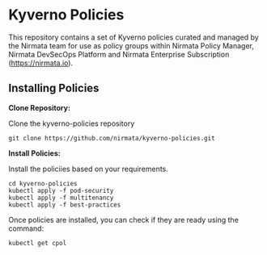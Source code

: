# Kyverno Policies

This repository contains a set of Kyverno policies curated and managed by the Nirmata team for use as policy groups within Nirmata Policy Manager, Nirmata DevSecOps Platform and Nirmata Enterprise Subscription (https://nirmata.io).


## Installing Policies

**Clone Repository:**

Clone the kyverno-policies repository

```console
git clone https://github.com/nirmata/kyverno-policies.git
```

**Install Policies:**

Install the policiies based on your requirements.

```console
cd kyverno-policies
kubectl apply -f pod-security
kubectl apply -f multitenancy
kubectl apply -f best-practices
```

Once policies are installed, you can check if they are ready using the command:

```console
kubectl get cpol
```

